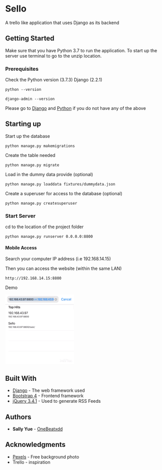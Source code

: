 # Sello
A trello like application that uses Django as its backend

## Getting Started

Make sure that you have Python 3.7 to run the application. 
To start up the server use terminal to go to the unzip location.

### Prerequisites

Check the Python version (3.7.3) Django (2.2.1)

```
python --version
```
```
django-admin --version
```

Please go to [Django](https://docs.djangoproject.com/en/2.2/topics/install/) and [Python](https://www.python.org/downloads/) if you do not have any of the above
## Starting up

Start up the database
``` 
python manage.py makemigrations
```
Create the table needed
```
python manage.py migrate
```
Load in the dummy data provide (optional)
```
python manage.py loaddata fixtures/dummydata.json
```
Create a superuser for access to the database (optional)
```
python manage.py createsuperuser
```

### Start Server

cd to the location of the project folder

```
python manage.py runserver 0.0.0.0:8800
```

#### Mobile Access
Search your computer IP address (i.e 192.168.14.15)

Then you can access the website (within the same LAN)

```
http://192.168.14.15:8800
```

Demo

![Mobile access](static/img/IMB_C2BGoc.GIF)

## Built With

* [Django](https://www.djangoproject.com/) - The web framework used
* [Bootstrap 4](https://getbootstrap.com/) - Frontend framework
* [jQuery 3.4.1](https://jquery.com/) - Used to generate RSS Feeds

## Authors

* **Sally Yue** - [OneBeatxdd](https://github.com/OneBeatxdd)

## Acknowledgments

* [Pexels](https://www.pexels.com/search/background/) - Free background photo
* Trello - inspiration